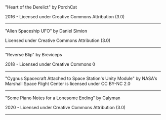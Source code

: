 
"Heart of the Derelict"
by PorchCat

2016 - Licensed under
Creative Commons
Attribution (3.0)

---
"Alien Spaceship UFO"
by Daniel Simion

Licensed under
Creative Commons
Attribution (3.0)

---

"Reverse Blip"
by Breviceps

2018 - Licensed under
Creative Commons 0


---


"Cygnus Spacecraft Attached to Space Station's Unity Module" by NASA's Marshall Space Flight Center is licensed under CC BY-NC 2.0


---
"Some Piano Notes for a Lonesome Ending"
by Calyman

2020 - Licensed under
Creative Commons
Attribution (3.0)

---
